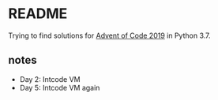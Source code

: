 # README

Trying to find solutions for [Advent of Code 2019](https://adventofcode.com/) in Python 3.7.

## notes

- Day 2: Intcode VM
- Day 5: Intcode VM again